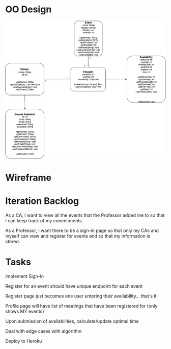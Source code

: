 # OO Design
<img src="/docs/UMLIteration2.png" />

# Wireframe 

# Iteration Backlog

As a CA, I want to view all the events that the Professor added me to so that I can keep track of my commitments.

As a Professor, I want there to be a sign-in page so that only my CAs and myself can view and register for events and so that my information is stored.

# Tasks

Implement Sign-in

Register for an event should have unique endpoint for each event

Register page just becomes one user entering their availability… that's it

Profile page will have list of meetings that have been registered for (only shows MY events)

Upon submission of availabilities, calculate/update optimal time

Deal with edge cases with algorithm

Deploy to Heroku
